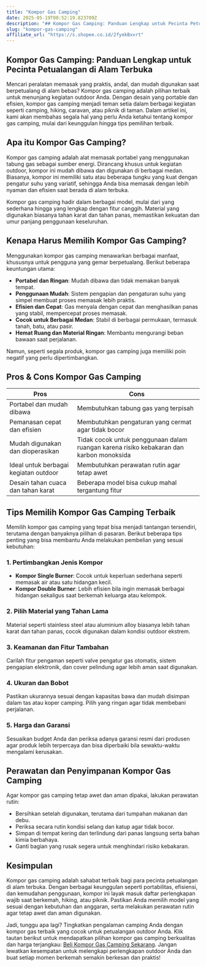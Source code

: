 ```yaml
---
title: "Kompor Gas Camping"
date: 2025-05-19T08:52:19.823709Z
description: "## Kompor Gas Camping: Panduan Lengkap untuk Pecinta Petualangan di Alam Terbuka..."
slug: "kompor-gas-camping"
affiliate_url: "https://s.shopee.co.id/2fyekBxvrt"
---
```

## Kompor Gas Camping: Panduan Lengkap untuk Pecinta Petualangan di Alam Terbuka

Mencari peralatan memasak yang praktis, andal, dan mudah digunakan saat berpetualang di alam bebas? Kompor gas camping adalah pilihan terbaik untuk menunjang kegiatan outdoor Anda. Dengan desain yang portable dan efisien, kompor gas camping menjadi teman setia dalam berbagai kegiatan seperti camping, hiking, caravan, atau piknik di taman. Dalam artikel ini, kami akan membahas segala hal yang perlu Anda ketahui tentang kompor gas camping, mulai dari keunggulan hingga tips pemilihan terbaik.

## Apa itu Kompor Gas Camping?

Kompor gas camping adalah alat memasak portabel yang menggunakan tabung gas sebagai sumber energi. Dirancang khusus untuk kegiatan outdoor, kompor ini mudah dibawa dan digunakan di berbagai medan. Biasanya, kompor ini memiliki satu atau beberapa tungku yang kuat dengan pengatur suhu yang variatif, sehingga Anda bisa memasak dengan lebih nyaman dan efisien saat berada di alam terbuka.

Kompor gas camping hadir dalam berbagai model, mulai dari yang sederhana hingga yang lengkap dengan fitur canggih. Material yang digunakan biasanya tahan karat dan tahan panas, memastikan kekuatan dan umur panjang penggunaan keseluruhan.

## Kenapa Harus Memilih Kompor Gas Camping?

Menggunakan kompor gas camping menawarkan berbagai manfaat, khususnya untuk pengguna yang gemar berpetualang. Berikut beberapa keuntungan utama:

- **Portabel dan Ringan**: Mudah dibawa dan tidak memakan banyak tempat.
- **Penggunaan Mudah**: Sistem pengapian dan pengaturan suhu yang simpel membuat proses memasak lebih praktis.
- **Efisien dan Cepat**: Gas menyala dengan cepat dan menghasilkan panas yang stabil, mempercepat proses memasak.
- **Cocok untuk Berbagai Medan**: Stabil di berbagai permukaan, termasuk tanah, batu, atau pasir.
- **Hemat Ruang dan Material Ringan**: Membantu mengurangi beban bawaan saat perjalanan.

Namun, seperti segala produk, kompor gas camping juga memiliki poin negatif yang perlu dipertimbangkan.

## Pros & Cons Kompor Gas Camping

| **Pros** | **Cons** |
|------------|------------|
| Portabel dan mudah dibawa | Membutuhkan tabung gas yang terpisah |
| Pemanasan cepat dan efisien | Membutuhkan pengaturan yang cermat agar tidak bocor |
| Mudah digunakan dan dioperasikan | Tidak cocok untuk penggunaan dalam ruangan karena risiko kebakaran dan karbon monoksida |
| Ideal untuk berbagai kegiatan outdoor | Membutuhkan perawatan rutin agar tetap awet |
| Desain tahan cuaca dan tahan karat | Beberapa model bisa cukup mahal tergantung fitur |

## Tips Memilih Kompor Gas Camping Terbaik

Memilih kompor gas camping yang tepat bisa menjadi tantangan tersendiri, terutama dengan banyaknya pilihan di pasaran. Berikut beberapa tips penting yang bisa membantu Anda melakukan pembelian yang sesuai kebutuhan:

### 1. Pertimbangkan Jenis Kompor

- **Kompor Single Burner**: Cocok untuk keperluan sederhana seperti memasak air atau satu hidangan kecil.
- **Kompor Double Burner**: Lebih efisien bila ingin memasak berbagai hidangan sekaligus saat berkemah keluarga atau kelompok.
  
### 2. Pilih Material yang Tahan Lama

Material seperti stainless steel atau aluminium alloy biasanya lebih tahan karat dan tahan panas, cocok digunakan dalam kondisi outdoor ekstrem.

### 3. Keamanan dan Fitur Tambahan

Carilah fitur pengaman seperti valve pengatur gas otomatis, sistem pengapian elektronik, dan cover pelindung agar lebih aman saat digunakan.

### 4. Ukuran dan Bobot

Pastikan ukurannya sesuai dengan kapasitas bawa dan mudah disimpan dalam tas atau koper camping. Pilih yang ringan agar tidak membebani perjalanan.

### 5. Harga dan Garansi

Sesuaikan budget Anda dan periksa adanya garansi resmi dari produsen agar produk lebih terpercaya dan bisa diperbaiki bila sewaktu-waktu mengalami kerusakan.

## Perawatan dan Penyimpanan Kompor Gas Camping

Agar kompor gas camping tetap awet dan aman dipakai, lakukan perawatan rutin:

- Bersihkan setelah digunakan, terutama dari tumpahan makanan dan debu.
- Periksa secara rutin kondisi selang dan katup agar tidak bocor.
- Simpan di tempat kering dan terlindung dari panas langsung serta bahan kimia berbahaya.
- Ganti bagian yang rusak segera untuk menghindari risiko kebakaran.

## Kesimpulan

Kompor gas camping adalah sahabat terbaik bagi para pecinta petualangan di alam terbuka. Dengan berbagai keunggulan seperti portabilitas, efisiensi, dan kemudahan penggunaan, kompor ini layak masuk daftar perlengkapan wajib saat berkemah, hiking, atau piknik. Pastikan Anda memilih model yang sesuai dengan kebutuhan dan anggaran, serta melakukan perawatan rutin agar tetap awet dan aman digunakan.

Jadi, tunggu apa lagi? Tingkatkan pengalaman camping Anda dengan kompor gas terbaik yang cocok untuk petualangan outdoor Anda. Klik tautan berikut untuk mendapatkan pilihan kompor gas camping berkualitas dan harga terjangkau: [Beli Kompor Gas Camping Sekarang](https://s.shopee.co.id/2fyekBxvrt). Jangan lewatkan kesempatan untuk melengkapi perlengkapan outdoor Anda dan buat setiap momen berkemah semakin berkesan dan praktis!